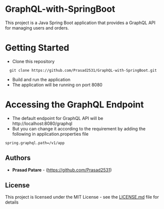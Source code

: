 # GraphQL-with-SpringBoot

This project is a Java Spring Boot application that provides a GraphQL API for managing users and orders.

# Getting Started

- Clone this repository
```
  git clone https://github.com/Prasad2531/GraphQL-with-SpringBoot.git
```
- Build and run the application
- The application will be running on port 8080
# Accessing the GraphQL Endpoint

- The default endpoint for GraphQL API will be http://localhost:8080/graphql
- But you can change it according to the requirement by adding the following in application.properties file
```
spring.graphql.path=/v1/app
```

## Authors

* **Prasad Patare** - (https://github.com/Prasad2531)


## License

This project is licensed under the MIT License - see the [LICENSE.md](LICENSE.md) file for details

